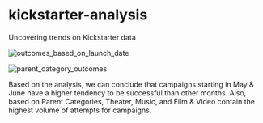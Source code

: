 # kickstarter-analysis
Uncovering trends on Kickstarter data

![outcomes_based_on_launch_date](https://user-images.githubusercontent.com/67982071/87736885-5d7a8d80-c7a7-11ea-9a7d-92140a688c82.png)

![parent_category_outcomes](https://user-images.githubusercontent.com/67982071/87736897-68352280-c7a7-11ea-8ba3-b22eed36c578.png)

Based on the analysis, we can conclude that campaigns starting in May & June have a higher tendency to be successful than other months.
Also, based on Parent Categories, Theater, Music, and Film & Video contain the highest volume of attempts for campaigns. 
